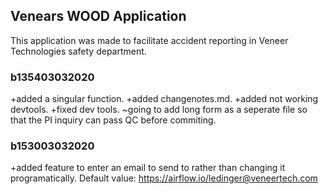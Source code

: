 ## Venears WOOD Application
This application was made to facilitate accident reporting in Veneer Technologies safety department.

### b135403032020
+added a singular function.
+added changenotes.md.
+added not working devtools.
+fixed dev tools.
~going to add long form as a seperate file so that the PI inquiry can pass QC before commiting.

### b153003032020
+added feature to enter an email to send to rather than changing it programatically. Default value: https://airflow.io/ledinger@veneertech.com